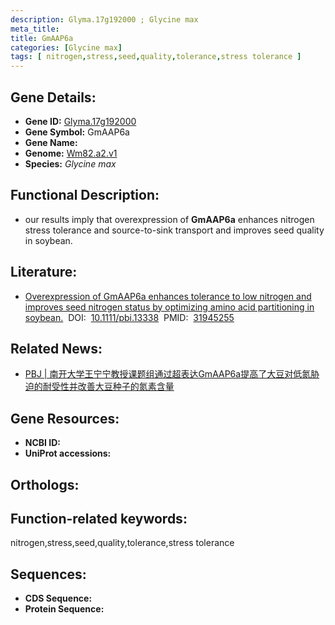 ```yaml
---
description: Glyma.17g192000 ; Glycine max
meta_title:
title: GmAAP6a
categories: [Glycine max]
tags: [ nitrogen,stress,seed,quality,tolerance,stress tolerance ]
---
```


## Gene Details:
- **Gene ID:**	[Glyma.17g192000]()
- **Gene Symbol:** GmAAP6a
- **Gene Name:** 
- **Genome:** [Wm82.a2.v1]()
- **Species:** *Glycine max*

## Functional Description:
   - our results imply that overexpression of **GmAAP6a** enhances nitrogen stress tolerance and source-to-sink transport and improves seed quality in soybean.

## Literature:
   - [Overexpression of GmAAP6a enhances tolerance to low nitrogen and improves seed nitrogen status by optimizing amino acid partitioning in soybean.]( https://onlinelibrary.wiley.com/doi/10.1111/pbi.13338)&nbsp;&nbsp;DOI:&nbsp;&nbsp;[10.1111/pbi.13338](https://onlinelibrary.wiley.com/doi/10.1111/pbi.13338)&nbsp;&nbsp;PMID:&nbsp;&nbsp;[31945255](https://pubmed.ncbi.nlm.nih.gov/31945255/)

## Related News:
   - [PBJ | 南开大学王宁宁教授课题组通过超表达GmAAP6a提高了大豆对低氮胁迫的耐受性并改善大豆种子的氮素含量](https://mp.weixin.qq.com/s?__biz=Mzg3MDEwNDEyMg==&mid=2247486978&idx=1&sn=4e9feda7b33a3572c86ca8367fa6d5b1&chksm=ce93a357f9e42a4176def428881429c360f1eba646339cf72cace2d74c8d5c797bdefaaced47&scene=27#wechat_redirect)

## Gene Resources:
- **NCBI ID:** [](https://www.ncbi.nlm.nih.gov/gene/?term=)
- **UniProt accessions:** [](https://www.uniprot.org/uniprotkb//entry)

## Orthologs:

## Function-related keywords:
nitrogen,stress,seed,quality,tolerance,stress tolerance

## Sequences:
- **CDS Sequence:**
- **Protein Sequence:**
